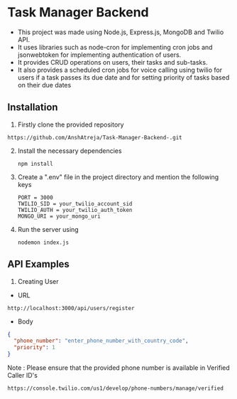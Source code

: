 # Task Manager Backend

- This project was made using Node.js, Express.js, MongoDB and Twilio API.
- It uses libraries such as node-cron for implementing cron jobs and jsonwebtoken for implementing authentication of users.
- It provides CRUD operations on users, their tasks and sub-tasks.
- It also provides a scheduled cron jobs for voice calling using twilio for users if a task passes its due date and for setting priority of tasks based on their due dates

## Installation

1. Firstly clone the provided repository
  ```plaintext
  https://github.com/AnshAtreja/Task-Manager-Backend-.git
  ```
2. Install the necessary dependencies
   ```plaintext
   npm install
   ```
3. Create a ".env" file in the project directory and mention the following keys
   ```plaintext
   PORT = 3000
   TWILIO_SID = your_twilio_account_sid
   TWILIO_AUTH = your_twilio_auth_token
   MONGO_URI = your_mongo_uri
   ```
4. Run the server using
   ```
   nodemon index.js
   ```

## API Examples

1. Creating User
  - URL
  ```
  http://localhost:3000/api/users/register
  ```
  - Body
  ```json
  {
    "phone_number": "enter_phone_number_with_country_code",
    "priority": 1
  }
  ```
  Note : Please ensure that the provided phone number is available in Verified Caller ID's
  ```plaintext
  https://console.twilio.com/us1/develop/phone-numbers/manage/verified
  ```






